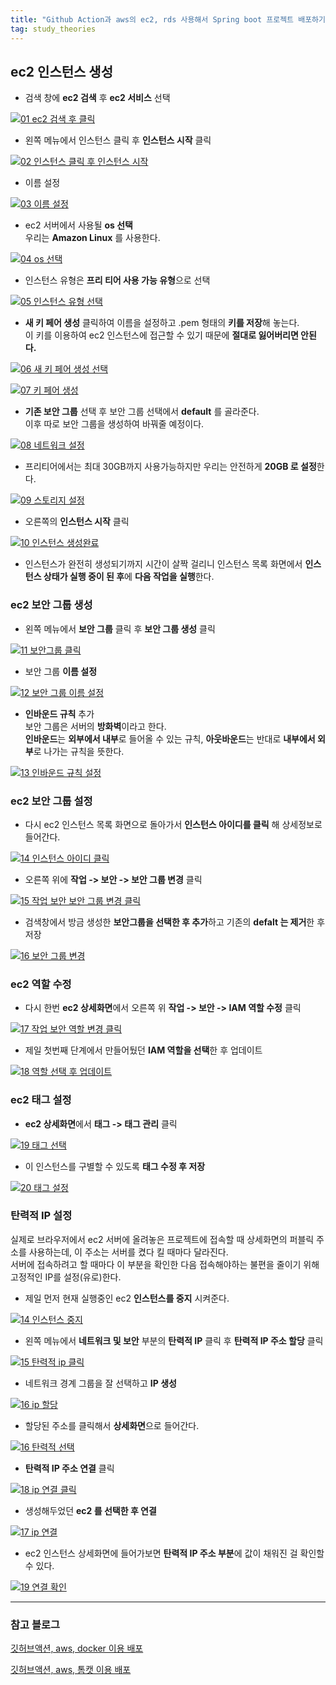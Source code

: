 ```yaml
---
title: "Github Action과 aws의 ec2, rds 사용해서 Spring boot 프로젝트 배포하기-ec2 인스턴스 생성"
tag: study_theories
---
```


## ec2 인스턴스 생성

- 검색 창에 **ec2 검색** 후 **ec2 서비스** 선택

[![01 ec2 검색 후 클릭](https://github.com/yony-k/yony-k.github.io/assets/109204976/70bf1003-04bb-4539-aa2e-b02f156e0966)](https://github.com/yony-k/yony-k.github.io/assets/109204976/70bf1003-04bb-4539-aa2e-b02f156e0966)

- 왼쪽 메뉴에서 인스턴스 클릭 후 **인스턴스 시작** 클릭

[![02 인스턴스 클릭 후 인스턴스 시작](https://github.com/yony-k/yony-k.github.io/assets/109204976/aabc6947-1f79-4021-8fae-4452972db2dc)](https://github.com/yony-k/yony-k.github.io/assets/109204976/aabc6947-1f79-4021-8fae-4452972db2dc)

- 이름 설정

[![03 이름 설정](https://github.com/yony-k/yony-k.github.io/assets/109204976/55ab78bb-0dda-4328-8fc8-ec26ea5e0cf7)](https://github.com/yony-k/yony-k.github.io/assets/109204976/55ab78bb-0dda-4328-8fc8-ec26ea5e0cf7)

- ec2 서버에서 사용될 **os 선택**<br>
우리는 **Amazon Linux** 를 사용한다.

[![04 os 선택](https://github.com/yony-k/yony-k.github.io/assets/109204976/54af569d-cf41-4546-987c-7fa100cfb358)](https://github.com/yony-k/yony-k.github.io/assets/109204976/54af569d-cf41-4546-987c-7fa100cfb358)

- 인스턴스 유형은 **프리 티어 사용 가능 유형**으로 선택

[![05 인스턴스 유형 선택](https://github.com/yony-k/yony-k.github.io/assets/109204976/1c031b00-0428-4cbb-b951-1bcff7deef4b)](https://github.com/yony-k/yony-k.github.io/assets/109204976/1c031b00-0428-4cbb-b951-1bcff7deef4b)

- **새 키 페어 생성** 클릭하여 이름을 설정하고 .pem 형태의 **키를 저장**해 놓는다.<br>
이 키를 이용하여 ec2 인스턴스에 접근할 수 있기 때문에 **절대로 잃어버리면 안된다.**<br>

[![06 새 키 페어 생성 선택](https://github.com/yony-k/yony-k.github.io/assets/109204976/0963117d-d494-42db-8922-eddc7587e37f)](https://github.com/yony-k/yony-k.github.io/assets/109204976/0963117d-d494-42db-8922-eddc7587e37f)

[![07 키 페어 생성](https://github.com/yony-k/yony-k.github.io/assets/109204976/f87016b1-b559-44a3-8a38-14140963661b)](https://github.com/yony-k/yony-k.github.io/assets/109204976/f87016b1-b559-44a3-8a38-14140963661b)

- **기존 보안 그룹** 선택 후 보안 그룹 선택에서 **default** 를 골라준다. <br>
이후 따로 보안 그룹을 생성하여 바꿔줄 예정이다.<br>

[![08 네트워크 설정](https://github.com/yony-k/yony-k.github.io/assets/109204976/93f8e68d-83b4-47e9-999a-363b9178af02)](https://github.com/yony-k/yony-k.github.io/assets/109204976/93f8e68d-83b4-47e9-999a-363b9178af02)

- 프리티어에서는 최대 30GB까지 사용가능하지만 우리는 안전하게 **20GB 로 설정**한다.

[![09 스토리지 설정](https://github.com/yony-k/yony-k.github.io/assets/109204976/3ea8b3e7-adce-40b9-a46b-710083361d49)](https://github.com/yony-k/yony-k.github.io/assets/109204976/3ea8b3e7-adce-40b9-a46b-710083361d49)

- 오른쪽의 **인스턴스 시작** 클릭

[![10 인스턴스 생성완료](https://github.com/yony-k/yony-k.github.io/assets/109204976/99456cf9-cd02-4e4b-9e0e-15137fc368b5)](https://github.com/yony-k/yony-k.github.io/assets/109204976/99456cf9-cd02-4e4b-9e0e-15137fc368b5)

- 인스턴스가 완전히 생성되기까지 시간이 살짝 걸리니 인스턴스 목록 화면에서 **인스턴스 상태가 실행 중이 된 후**에 **다음 작업을 실행**한다. 

### ec2 보안 그룹 생성

- 왼쪽 메뉴에서 **보안 그룹** 클릭 후 **보안 그룹 생성** 클릭

[![11 보안그룹 클릭](https://github.com/yony-k/yony-k.github.io/assets/109204976/f8a8f919-74c9-40d2-9122-ac3946957c0e)](https://github.com/yony-k/yony-k.github.io/assets/109204976/f8a8f919-74c9-40d2-9122-ac3946957c0e)

- 보안 그룹 **이름 설정**

[![12 보안 그룹 이름 설정](https://github.com/yony-k/yony-k.github.io/assets/109204976/c69040fc-0387-4f50-93ea-55d4170ea212)](https://github.com/yony-k/yony-k.github.io/assets/109204976/c69040fc-0387-4f50-93ea-55d4170ea212)

- **인바운드 규칙** 추가<br>
보안 그룹은 서버의 **방화벽**이라고 한다. <br>
**인바운드**는 **외부에서 내부**로 들어올 수 있는 규칙, **아웃바운드**는 반대로 **내부에서 외부**로 나가는 규칙을 뜻한다.<br>

[![13 인바운드 규칙 설정](https://github.com/yony-k/yony-k.github.io/assets/109204976/3b6f2d0b-456a-4caf-bb24-476ac07fa95a)](https://github.com/yony-k/yony-k.github.io/assets/109204976/3b6f2d0b-456a-4caf-bb24-476ac07fa95a)

### ec2 보안 그룹 설정

- 다시 ec2 인스턴스 목록 화면으로 돌아가서 **인스턴스 아이디를 클릭** 해 상세정보로 들어간다.

[![14 인스턴스 아이디 클릭](https://github.com/yony-k/yony-k.github.io/assets/109204976/2f80caaf-deb5-444a-af3d-9dba84b5f89b)](https://github.com/yony-k/yony-k.github.io/assets/109204976/2f80caaf-deb5-444a-af3d-9dba84b5f89b)

- 오른쪽 위에 **작업 -> 보안 -> 보안 그룹 변경** 클릭

[![15 작업 보안 보안 그룹 변경 클릭](https://github.com/yony-k/yony-k.github.io/assets/109204976/7b862c17-1e82-4538-aa40-96df8eb7c140)](https://github.com/yony-k/yony-k.github.io/assets/109204976/7b862c17-1e82-4538-aa40-96df8eb7c140)

- 검색창에서 방금 생성한 **보안그룹을 선택한 후 추가**하고 기존의 **defalt 는 제거**한 후 저장

[![16 보안 그룹 변경](https://github.com/yony-k/yony-k.github.io/assets/109204976/1850dd16-0b2e-4247-b6b6-6ad5654a501b)](https://github.com/yony-k/yony-k.github.io/assets/109204976/1850dd16-0b2e-4247-b6b6-6ad5654a501b)

### ec2 역할 수정

- 다시 한번 **ec2 상세화면**에서 오른쪽 위 **작업 -> 보안 -> IAM 역할 수정** 클릭

[![17 작업 보안 역할 변경 클릭](https://github.com/yony-k/yony-k.github.io/assets/109204976/36fea00e-98b0-42fd-8d2d-566b0b4c679b)](https://github.com/yony-k/yony-k.github.io/assets/109204976/36fea00e-98b0-42fd-8d2d-566b0b4c679b)

- 제일 첫번째 단계에서 만들어뒀던 **IAM 역할을 선택**한 후 업데이트

[![18 역할 선택 후 업데이트](https://github.com/yony-k/yony-k.github.io/assets/109204976/78bdf12a-bb32-4e4b-a122-2d199e83525a)](https://github.com/yony-k/yony-k.github.io/assets/109204976/78bdf12a-bb32-4e4b-a122-2d199e83525a)

### ec2 태그 설정

- **ec2 상세화면**에서 **태그 -> 태그 관리** 클릭

[![19 태그 선택](https://github.com/yony-k/yony-k.github.io/assets/109204976/d71105f7-b597-45a9-b0f0-55c47e2a89c3)](https://github.com/yony-k/yony-k.github.io/assets/109204976/d71105f7-b597-45a9-b0f0-55c47e2a89c3)

- 이 인스턴스를 구별할 수 있도록 **태그 수정 후 저장**

[![20 태그 설정](https://github.com/yony-k/yony-k.github.io/assets/109204976/3e5135b9-12f7-469b-af74-1721916a2c5e)](https://github.com/yony-k/yony-k.github.io/assets/109204976/3e5135b9-12f7-469b-af74-1721916a2c5e)

### 탄력적 IP 설정

실제로 브라우저에서 ec2 서버에 올려놓은 프로젝트에 접속할 때 상세화면의 퍼블릭 주소를 사용하는데, 이 주소는 서버를 켰다 킬 때마다 달라진다.<br>
서버에 접속하려고 할 때마다 이 부분을 확인한 다음 접속해야하는 불편을 줄이기 위해 고정적인 IP를 설정(유로)한다.<br>

- 제일 먼저 현재 실행중인 ec2 **인스턴스를 중지** 시켜준다.

[![14 인스턴스 중지](https://github.com/yony-k/yony-k.github.io/assets/109204976/49f7febf-eac2-4bd6-8bb7-b7e53f2d3aea)](https://github.com/yony-k/yony-k.github.io/assets/109204976/49f7febf-eac2-4bd6-8bb7-b7e53f2d3aea)

- 왼쪽 메뉴에서 **네트워크 및 보안** 부분의 **탄력적 IP** 클릭 후 **탄력적 IP 주소 할당** 클릭

[![15 탄력적 ip 클릭](https://github.com/yony-k/yony-k.github.io/assets/109204976/61d5b363-4b7e-421f-a806-aed8ea74d073)](https://github.com/yony-k/yony-k.github.io/assets/109204976/61d5b363-4b7e-421f-a806-aed8ea74d073)

- 네트워크 경계 그룹을 잘 선택하고 **IP 생성**

[![16 ip 할당](https://github.com/yony-k/yony-k.github.io/assets/109204976/abc9bfa1-7a83-4bce-be6b-346b9a6e4152)](https://github.com/yony-k/yony-k.github.io/assets/109204976/abc9bfa1-7a83-4bce-be6b-346b9a6e4152)

- 할당된 주소를 클릭해서 **상세화면**으로 들어간다.

[![16 탄력적 선택](https://github.com/yony-k/yony-k.github.io/assets/109204976/7b01e67c-d00c-45ad-9814-2313f817381b)](https://github.com/yony-k/yony-k.github.io/assets/109204976/7b01e67c-d00c-45ad-9814-2313f817381b)

- **탄력적 IP 주소 연결** 클릭

[![18 ip 연결 클릭](https://github.com/yony-k/yony-k.github.io/assets/109204976/f0fd3ac7-e27c-497c-ba0e-aacb49757f4e)](https://github.com/yony-k/yony-k.github.io/assets/109204976/f0fd3ac7-e27c-497c-ba0e-aacb49757f4e)

- 생성해두었던 **ec2 를 선택한 후 연결**

[![17 ip 연결 ](https://github.com/yony-k/yony-k.github.io/assets/109204976/722ee1f8-0ae5-4b7b-9d88-11c987b47539)](https://github.com/yony-k/yony-k.github.io/assets/109204976/722ee1f8-0ae5-4b7b-9d88-11c987b47539)

- ec2 인스턴스 상세화면에 들어가보면 **탄력적 IP 주소 부분**에 값이 채워진 걸 확인할 수 있다.

[![19 연결 확인](https://github.com/yony-k/yony-k.github.io/assets/109204976/fabfa909-4398-4f40-a67c-babe6cd05340)](https://github.com/yony-k/yony-k.github.io/assets/109204976/fabfa909-4398-4f40-a67c-babe6cd05340)

---

### 참고 블로그

[깃허브액션, aws, docker 이용 배포](https://velog.io/@chanmin/CICD-Github-Actions%EC%9D%84-%EC%9D%B4%EC%9A%A9%ED%95%98%EC%97%AC-AWS-EC2%EC%97%90-Spring-Boot-%EB%B0%B0%ED%8F%AC-with-Docker)

[깃허브액션, aws, 톰캣 이용 배포](https://velog.io/@yuyun0124/Github-Action-%EA%B0%84%EB%8B%A8-%EC%A0%81%EC%9A%A9%EA%B8%B0)
